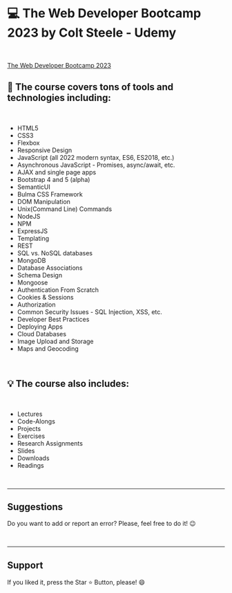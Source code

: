 <h1> 💻 The Web Developer Bootcamp 2023 by Colt Steele - Udemy </h1>
<br>

[The Web Developer Bootcamp 2023](https://www.udemy.com/course/the-web-developer-bootcamp/)
<br>

<h2> 📑 The course covers tons of tools and technologies including: </h2>
<br>

* HTML5
* CSS3
* Flexbox
* Responsive Design
* JavaScript (all 2022 modern syntax, ES6, ES2018, etc.)
* Asynchronous JavaScript - Promises, async/await, etc.
* AJAX and single page apps
* Bootstrap 4 and 5 (alpha)
* SemanticUI
* Bulma CSS Framework
* DOM Manipulation
* Unix(Command Line) Commands
* NodeJS
* NPM
* ExpressJS
* Templating
* REST
* SQL vs. NoSQL databases
* MongoDB
* Database Associations
* Schema Design
* Mongoose
* Authentication From Scratch
* Cookies & Sessions
* Authorization
* Common Security Issues - SQL Injection, XSS, etc.
* Developer Best Practices
* Deploying Apps
* Cloud Databases
* Image Upload and Storage
* Maps and Geocoding

<br>
<h2> 💡 The course also includes: </h2>
<br>

* Lectures
* Code-Alongs
* Projects
* Exercises
* Research Assignments
* Slides
* Downloads
* Readings

<br>
<hr>
<h2> Suggestions </h2>
<p> Do you want to add or report an error? Please, feel free to do it! 😉 </p>



<br>
<hr>
<h2> Support </h2>
<p> If you liked it, press the Star ⭐ Button, please! 😄 </p>
